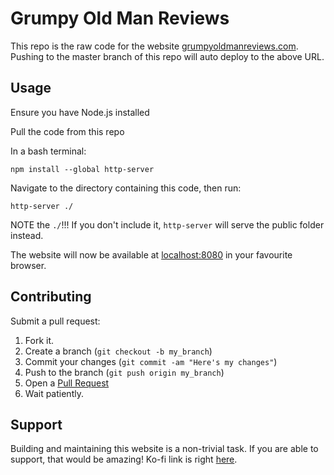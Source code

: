 Grumpy Old Man Reviews
=============

This repo is the raw code for the website [grumpyoldmanreviews.com](https://grumpyoldmanreviews.com). Pushing to the master branch of this repo will auto deploy to the above URL.

Usage
-----

Ensure you have Node.js installed

Pull the code from this repo

In a bash terminal:
```
npm install --global http-server
```
Navigate to the directory containing this code, then run:
```
http-server ./
```
NOTE the `./`!!! If you don't include it, `http-server` will serve the public folder instead.

The website will now be available at [localhost:8080](http://localhost:8080) in your favourite browser.

Contributing
------------

Submit a pull request:
1. Fork it.
2. Create a branch (`git checkout -b my_branch`)
3. Commit your changes (`git commit -am "Here's my changes"`)
4. Push to the branch (`git push origin my_branch`)
5. Open a [Pull Request](http://github.com/DorkyP/grumpyoldmanreviews/pulls)
6. Wait patiently.

Support
------------

Building and maintaining this website is a non-trivial task. If you are able to support, that would be amazing! Ko-fi link is right [here](https://ko-fi.com/dorkyp).